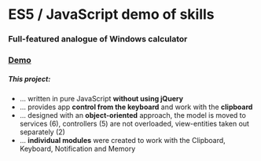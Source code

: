 <h1>ES5 / JavaScript demo of skills</h1>
<h3>Full-featured analogue of Windows calculator</h3>
<h3><a href="http://pavelcreator.com/calc">Demo</a></h3>
<h5>This project:</h5>
<ul>
  <li>... written in pure JavaScript <strong>without using jQuery</strong></li>
  <li>... provides app <strong>control from the keyboard</strong> and work with the <strong>clipboard</strong></li>
  <li>... designed with an <strong>object-oriented</strong> approach, the model is moved to services (6), controllers (5) are not overloaded, view-entities taken out separately (2)</li>
  <li>... <strong>individual modules</strong> were created to work with the Clipboard, Keyboard, Notification and Memory</li>
</ul>
